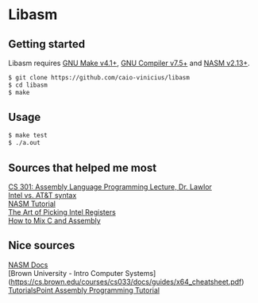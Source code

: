 # Libasm

## Getting started

Libasm requires [GNU Make v4.1+](https://www.gnu.org/software/make/), [GNU Compiler v7.5+](https://gcc.gnu.org/) and [NASM v2.13+](https://www.nasm.us/).

```bash
$ git clone https://github.com/caio-vinicius/libasm
$ cd libasm
$ make
```

## Usage

```bash
$ make test
$ ./a.out
```

## Sources that helped me most

[CS 301: Assembly Language Programming Lecture, Dr. Lawlor](https://www.cs.uaf.edu/2015/fall/cs301/lecture)  
[Intel vs. AT&T syntax](http://staffwww.fullcoll.edu/aclifton/courses/cs241/syntax.html)  
[NASM Tutorial](https://cs.lmu.edu/~ray/notes/nasmtutorial)  
[The Art of Picking Intel Registers](https://www.swansontec.com/sregisters.html)  
[How to Mix C and Assembly](https://www.devdungeon.com/content/how-mix-c-and-assembly)  

## Nice sources

[NASM Docs](https://www.nasm.us/doc/)  
[Brown University - Intro Computer Systems] (https://cs.brown.edu/courses/cs033/docs/guides/x64_cheatsheet.pdf)  
[TutorialsPoint Assembly Programming Tutorial](https://www.tutorialspoint.com/assembly_programming/index.htm)  
